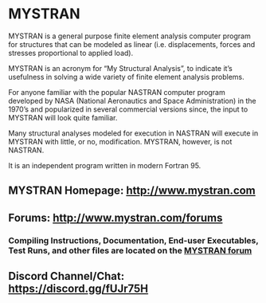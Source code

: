 # MYSTRAN

MYSTRAN is a general purpose finite element analysis computer program for structures that can be modeled as linear (i.e. displacements, forces and stresses proportional to applied load).

MYSTRAN is an acronym for “My Structural Analysis”, to indicate it’s usefulness in solving a wide variety of finite element analysis problems.

For anyone familiar with the popular NASTRAN computer program developed by NASA (National Aeronautics and Space Administration) in the 1970’s and popularized in several commercial versions since, the input to MYSTRAN will look quite familiar.

Many structural analyses modeled for execution in NASTRAN will execute in MYSTRAN with little, or no, modification. MYSTRAN, however, is not NASTRAN.

It is an independent program written in modern Fortran 95.

## MYSTRAN Homepage: <a href ="http://www.mystran.com">http://www.mystran.com</a>

## Forums: <a href ="http://www.mystran.com/forums">http://www.mystran.com/forums</a>

### Compiling Instructions, Documentation, End-user Executables, Test Runs, and other files are located on the <a href ="http://www.mystran.com/forums">MYSTRAN forum</a>

## Discord Channel/Chat: <a href ="https://discord.gg/fUJr75H">https://discord.gg/fUJr75H</a>